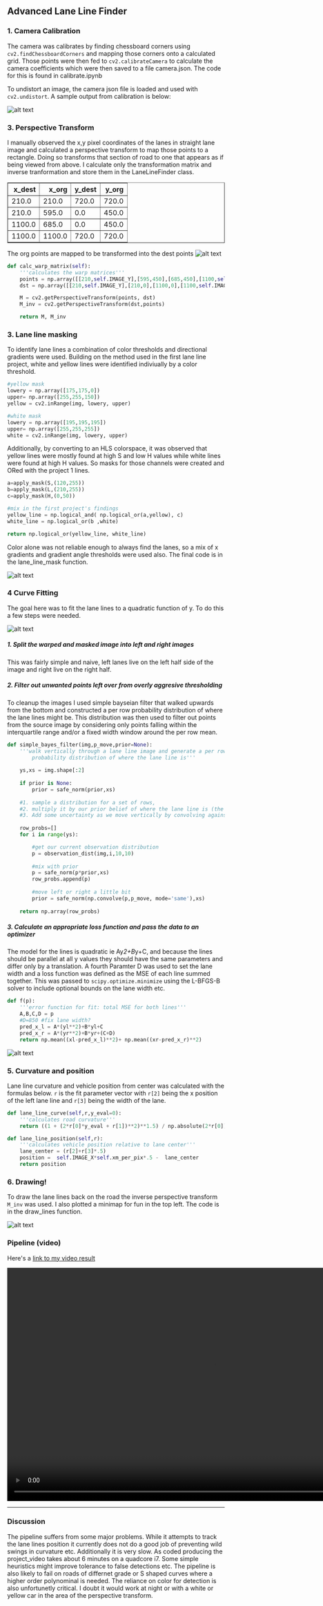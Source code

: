 ## Advanced Lane Line Finder

### 1. Camera Calibration

The camera was calibrates by finding chessboard corners using `cv2.findChessboardCorners` and mapping those corners onto a calculated grid.
Those points were then fed to `cv2.calibrateCamera` to calculate the camera coefficients which were then saved to a file camera.json. The code for this is found in calibrate.ipynb

To undistort an image, the camera json file is loaded and used with `cv2.undistort`. A sample output from calibration is below:

![alt text](./output_images/calibration.png "undistored") 



### 3. Perspective Transform

I manually observed the x,y pixel coordinates of the lanes in straight lane image and calculated a perspective transform to map those points to a rectangle. Doing so transforms that section of road to one that appears as if being viewed from above. I calculate only the transformation matrix and inverse tranformation and store them in the LaneLineFinder class.

<table border="1" class="dataframe">
  <thead>
    <tr style="text-align: right;">
      <th>x_dest</th>
      <th>x_org</th>
      <th>y_dest</th>
      <th>y_org</th>
    </tr>
  </thead>
  <tbody>
    <tr>
      <td>210.0</td>
      <td>210.0</td>
      <td>720.0</td>
      <td>720.0</td>
    </tr>
    <tr>
      <td>210.0</td>
      <td>595.0</td>
      <td>0.0</td>
      <td>450.0</td>
    </tr>
    <tr>
      <td>1100.0</td>
      <td>685.0</td>
      <td>0.0</td>
      <td>450.0</td>
    </tr>
    <tr>
      <td>1100.0</td>
      <td>1100.0</td>
      <td>720.0</td>
      <td>720.0</td>
    </tr>
  </tbody>
</table>


The org points are mapped to be transformed into the dest points
![alt text](./output_images/straight1_warp.png "warp")


```python
def calc_warp_matrix(self):
    '''calculates the warp matrices'''
    points = np.array([[210,self.IMAGE_Y],[595,450],[685,450],[1100,self.IMAGE_Y]], np.float32)
    dst = np.array([[210,self.IMAGE_Y],[210,0],[1100,0],[1100,self.IMAGE_Y]], np.float32)

    M = cv2.getPerspectiveTransform(points, dst)
    M_inv = cv2.getPerspectiveTransform(dst,points)

    return M, M_inv
```

### 3. Lane line masking

To identify lane lines a combination of color thresholds and directional gradients were used. Building on the method used in the first lane line project, white and yellow lines were identified indiviually by a color threshold.

```python
#yellow mask
lowery = np.array([175,175,0])
upper= np.array([255,255,150])
yellow = cv2.inRange(img, lowery, upper)

#white mask
lowery = np.array([195,195,195])
upper= np.array([255,255,255])
white = cv2.inRange(img, lowery, upper)
```

Additionally, by converting to an HLS colorspace, it was observed that yellow lines were mostly found at high S and low H values while white lines were found at high H values. So masks for those channels were created and ORed with the project 1 lines.

```python
a=apply_mask(S,(120,255))
b=apply_mask(L,(210,255))
c=apply_mask(H,(0,50))

#mix in the first project's findings
yellow_line = np.logical_and( np.logical_or(a,yellow), c)
white_line = np.logical_or(b ,white)

return np.logical_or(yellow_line, white_line)
```
Color alone was not reliable enough to always find the lanes, so a mix of x gradients and gradient angle thresholds were used also. The final code is in the lane_line_mask function.

![alt text](./output_images/test2_masking.png "masking")


### 4 Curve Fitting

The goal here was to fit the lane lines to a quadratic function of y. To do this a few steps were needed.

![alt text](./output_images/test2_left_process.png "line fit1")

##### 1. Split the warped and masked image into left and right images
This was fairly simple and naive, left lanes live on the left half side of the image and right live on the right half.

##### 2. Filter out unwanted points left over from overly aggresive thresholding
To cleanup the images I used simple bayseian filter that walked upwards from the bottom and constructed a per row probability distribution of where the lane lines might be.
This distribution was then used to filter out points from the source image by considering only points falling within the interquartile range and/or a fixed width window around the per row mean.

```python
def simple_bayes_filter(img,p_move,prior=None):
    '''walk vertically through a lane line image and generate a per row 
        probability distribution of where the lane line is'''
    
    ys,xs = img.shape[:2]
        
    if prior is None:
        prior = safe_norm(prior,xs)
        
    #1. sample a distribution for a set of rows,
    #2. multiply it by our prior belief of where the lane line is (the prior set of rows)
    #3. Add some uncertainty as we move vertically by convolving against p_move
    
    row_probs=[]
    for i in range(ys):

        #get our current observation distribution
        p = observation_dist(img,i,10,10)
        
        #mix with prior
        p = safe_norm(p*prior,xs)
        row_probs.append(p)
        
        #move left or right a little bit
        prior = safe_norm(np.convolve(p,p_move, mode='same'),xs)
                
    return np.array(row_probs)
```

##### 3. Calculate an appropriate loss function and pass the data to an optimizer
The model for the lines is quadratic ie Ay*2+B*y+C, and because the lines should be parallel at all y values they should have the same parameters and differ only by a translation. A fourth Paramter D was used to set the lane width and a loss function was defined as the MSE of each line summed together. This was passed to `scipy.optimize.minimize` using the L-BFGS-B solver to include optional bounds on the lane width etc.

```python
def f(p):
    '''error function for fit: total MSE for both lines'''
    A,B,C,D = p
    #D=850 #fix lane width?
    pred_x_l = A*(yl**2)+B*yl+C
    pred_x_r = A*(yr**2)+B*yr+(C+D)
    return np.mean((xl-pred_x_l)**2)+ np.mean((xr-pred_x_r)**2)
```


![alt text](./output_images/test2_fit_result.png "line fit2")



### 5. Curvature and position

Lane line curvature and vehicle position from center was calculated with the formulas below. `r` is the fit parameter vector with `r[2]` being the x position of the left lane line and `r[3]` being the width of the lane.

```python
def lane_line_curve(self,r,y_eval=0):
    '''calculates road curvature'''
    return ((1 + (2*r[0]*y_eval + r[1])**2)**1.5) / np.absolute(2*r[0])

def lane_line_position(self,r):
    '''calculates vehicle position relative to lane center'''
    lane_center = (r[2]+r[3]*.5)
    position =  self.IMAGE_X*self.xm_per_pix*.5 -  lane_center
    return position
```

### 6. Drawing!

To draw the lane lines back on the road the inverse perspective transform `M_inv` was used. I also plotted a minimap for fun in the top left. The code is in the draw_lines function.


![alt text](./output_images/test2_final_frame_result.png "final")



### Pipeline (video)

Here's a [link to my video result](./project_video_result.mp4)


<video width="960" height="540" controls>
  <source src="project_video_result.mp4">a
</video> 

---

### Discussion

The pipeline suffers from some major problems. While it attempts to track the lane lines position it currently does not do a good job of preventing wild swings in curvature etc. Additionally it is very slow. As coded producing the project_video takes about 6 minutes on a quadcore i7. Some simple heuristics might improve tolerance to false detections etc. The pipeline is also likely to fail on roads of differnet grade or S shaped curves where a higher order polynominal is needed. The reliance on color for detection is also unfortunetly critical. I doubt it would work at night or with a white or yellow car in the area of the perspective transform.